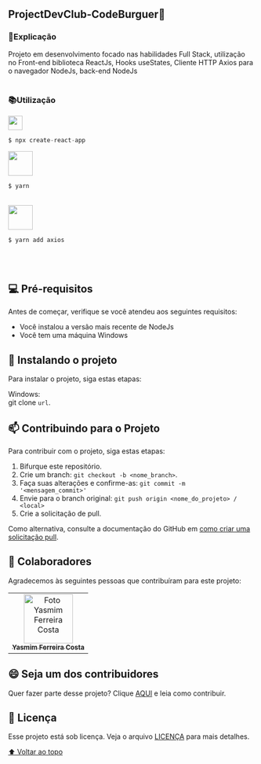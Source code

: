 ## ProjectDevClub-CodeBurguer🥪

### 📑Explicação

Projeto em desenvolvimento focado nas habilidades Full Stack, utilização no Front-end biblioteca ReactJs, 
Hooks useStates, Cliente HTTP Axios para o navegador NodeJs, back-end NodeJs
<br>
<br>

###   📚Utilização

 <img src="https://user-images.githubusercontent.com/97356148/205089799-826af21f-a1e4-4bbe-aadf-9286d61de8e5.png" width="29px">

```jsx
$ npx create-react-app 
```

<img src="https://user-images.githubusercontent.com/97356148/205091241-9735cbe0-17b9-4a35-8bff-0ca8e6bc0c5d.png" width="50px">

```jsx
$ yarn 
```
<br>

<img src="https://user-images.githubusercontent.com/97356148/206260034-f9e75cdd-cb1d-41fe-9606-9e543e6fb96c.svg" width="50px">

```jsx
$ yarn add axios
```
<br>

<br>


## 💻 Pré-requisitos

Antes de começar, verifique se você atendeu aos seguintes requisitos:
<!---Estes são apenas requisitos de exemplo. Adicionar, duplicar ou remover conforme necessário--->
* Você instalou a versão mais recente de  NodeJs
* Você tem uma máquina Windows 

## 🚀 Instalando o projeto 

Para instalar o projeto, siga estas etapas:

Windows: <br>
git clone `url`.

## 📫 Contribuindo para o Projeto 
<!---Se o seu README for longo ou se você tiver algum processo ou etapas específicas que deseja que os contribuidores sigam, considere a criação de um arquivo CONTRIBUTING.md separado--->
Para contribuir com o projeto, siga estas etapas:

1. Bifurque este repositório.
2. Crie um branch: `git checkout -b <nome_branch>`.
3. Faça suas alterações e confirme-as: `git commit -m '<mensagem_commit>'`
4. Envie para o branch original: `git push origin <nome_do_projeto> / <local>`
5. Crie a solicitação de pull.

Como alternativa, consulte a documentação do GitHub em [como criar uma solicitação pull](https://help.github.com/en/github/collaborating-with-issues-and-pull-requests/creating-a-pull-request).

## 🤝 Colaboradores

Agradecemos às seguintes pessoas que contribuíram para este projeto:

<table>
  <tr>
    <td align="center">
      <a href="#">
        <img src="https://user-images.githubusercontent.com/97356148/200590856-942d44a8-f136-4320-a381-699ecbc0d6ec.JPG" width="100px;" alt="Foto Yasmim Ferreira Costa"/><br>
        <sub>
          <b>Yasmim Ferreira Costa</b>
        </sub>
      </a>
    </td>
  </tr>
</table>


## 😄 Seja um dos contribuidores<br>

Quer fazer parte desse projeto? Clique [AQUI](CONTRIBUTING.md) e leia como contribuir.

## 📝 Licença

Esse projeto está sob licença. Veja o arquivo [LICENÇA](LICENSE.md) para mais detalhes.

[⬆ Voltar ao topo](#ProjectDevClub-CodeBurguer🥪)<br>



